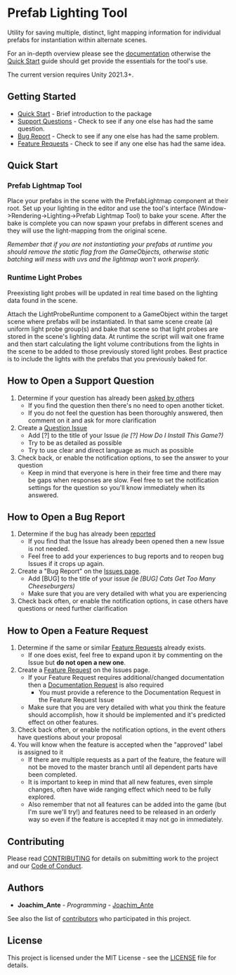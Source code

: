 # Prefab Lighting Tool

Utility for saving multiple, distinct, light mapping information for individual prefabs for instantiation within alternate scenes.

For an in-depth overview please see the [documentation](./docs/USAGE.md) otherwise the [Quick Start](#quick-start "Quick Start") guide should get provide the essentials for the tool's use.

The current version requires Unity 2021.3+.

## Getting Started
* [Quick Start](#quick-start "Quick Start") - Brief introduction to the package
* [Support Questions](#how-to-open-a-support-question "Support Questions") - Check to see if any one else has had the same question.
* [Bug Report](#how-to-submit-a-bug-report "Support Questions") - Check to see if any one else has had the same problem.
* [Feature Requests](#how-to-open-a-feature-request "Support Questions") - Check to see if any one else has had the same idea.


## Quick Start

### Prefab Lightmap Tool

Place your prefabs in the scene with the PrefabLightmap component at their root. Set up your lighting in the editor and use the tool's interface (Window->Rendering->Lighting->Prefab Lightmap Tool) to bake your scene. After the bake is complete you can now spawn your prefabs in different scenes and they will use the light-mapping from the original scene.

*Remember that if you are not instantiating your prefabs at runtime you should remove the static flag from the GameObjects, otherwise static batching will mess with uvs and the lightmap won't work properly.*

### Runtime Light Probes

Preexisting light probes will be updated in real time based on the lighting data found in the scene.

Attach the LightProbeRuntime component to a GameObject within the target scene where prefabs will be instantiated.  In that same scene create (a) uniform light probe group(s) and bake that scene so that light probes are stored in the scene's lighting data.  At runtime the script will wait one frame and then start calculating the light volume contributions from the lights in the scene to be added to those previously stored light probes.  Best practice is to include the lights with the prefabs that you previously baked for.

## How to Open a Support Question
1. Determine if your question has already been [asked by others](https://github.com/Enterlucent/PrefabLightmapping/issues?q=label%3Aquestion+is%3Aall)
    * If you find the question then there's no need to open another ticket.
    * If you do not feel the question has been thoroughly answered, then comment on it and ask for more clarification
2. Create a [Question Issue](https://github.com/Enterlucent/PrefabLightmapping/issues/new?template=Custom.md)
    * Add [?] to the title of your Issue _(ie [?] How Do I Install This Game?)_
    * Try to be as detailed as possible
    * Try to use clear and direct language as much as possible
3. Check back, or enable the notification options, to see the answer to your question
    * Keep in mind that everyone is here in their free time and there may be gaps when responses are slow.    Feel free to set the notification settings for the question so you'll know immediately when its answered.

## How to Open a Bug Report<a id="how-to-submit-a-bug-report"></a>
1. Determine if the bug has already been [reported](https://github.com/Enterlucent/PrefabLightmapping/issues?q=label%3Abug+is%3Aopen)
    * If you find that the Issue has already been opened then a new Issue is not needed.
    * Feel free to add your experiences to bug reports and to reopen bug Issues if it crops up again.
2. Create a "Bug Report" on the [Issues page](https://github.com/Enterlucent/PrefabLightmapping/issues/new?template=Bug_report.md).
    * Add [BUG] to the title of your issue _(ie [BUG] Cats Get Too Many Cheeseburgers)_
    * Make sure that you are very detailed with what you are experiencing
3. Check back often, or enable the notification options, in case others have questions or need further clarification

## How to Open a Feature Request<a id="how-to-open-a-feature-request"></a>
1. Determine if the same or similar [Feature Requests](https://github.com/Enterlucent/PrefabLightmapping/issues?q=label%3Aenhancement+is%3Aopen+-label%3Adocumentation) already exists.
    * If one does exist, feel free to expand upon it by commenting on the Issue but **do not open a new one**.
2. Create a [Feature Request](https://github.com/Enterlucent/PrefabLightmapping/issues/new?template=Feature_request.md) on the Issues page.
    * If your Feature Request requires additional/changed documentation then a [Documentation Request](CONTRIBUTING.md#how-to-open-a-documentation-request) is also required
        * You must provide a reference to the Documentation Request in the Feature Request Issue
    * Make sure that you are very detailed with what you think the feature should accomplish, how it should be implemented and it's predicted effect on other features.
3. Check back often, or enable the notification options, in the event others have questions about your proposal
4. You will know when the feature is accepted when the "approved" label is assigned to it
    * If there are multiple requests as a part of the feature, the feature will not be moved to the master branch until all dependent parts have been completed.
    * It is important to keep in mind that all new features, even simple changes, often have wide ranging effect which need to be fully explored.
    * Also remember that not all features can be added into the game (but I'm sure we'll try!) and features need to be released in an orderly way so even if the feature is accepted it may not go in immediately.

## Contributing
Please read [CONTRIBUTING](CONTRIBUTING.md) for details on submitting work to the project and our [Code of Conduct](.github/CODE_OF_CONDUCT.md).

## Authors
* **Joachim_Ante** - *Programming* - [Joachim_Ante](https://blog.unity.com/author/cap-joe)

See also the list of [contributors](https://github.com/Enterlucent/PrefabLightmapping/graphs/contributors) who participated in this project.

## License
This project is licensed under the MIT License - see the [LICENSE](LICENSE) file for details.
